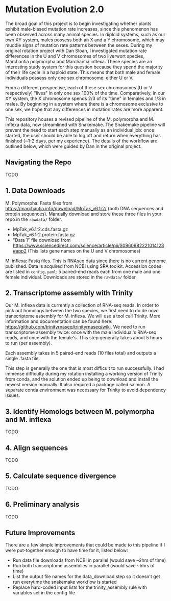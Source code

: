 # Mutation Evolution 2.0
The broad goal of this project is to begin investigating whether plants exhibit male-biased mutation rate increases, since this phenomenon has been observed across many animal species. In diploid systems, such as our own XY system, males possess both an X and a Y chromosome, which may muddle signs of mutation rate patterns between the sexes. During my original rotation project with Dan Sloan, I investigated mutation rate differences in the U and V chromosomes of two liverwort species, Marchantia polymorpha and Marchantia inflexa. These species are an interesting study system for this question because they spend the majority of their life cycle in a haploid state. This means that both male and female individuals possess only one sex chromosome: either U or V.

From a different perspective, each of these sex chromosomes (U or V respectively) "lives" in only one sex 100% of the time. Comparatively, in our XY system, the X chromosome spends 2/3 of its "time" in females and 1/3 in males. By beginning in a system where there is a chromosome exclusive to one sex, we hope that any differences in mutation rates are more apparent.

This repository houses a revised pipeline of the M. polymorpha and M. inflexa data, now streamlined with Snakemake. The Snakemake pipeline will prevent the need to start each step manually as an individual job: once started, the user should be able to log off and return when everything has finished (~1-2 days, per my experience). The details of the workflow are outlined below, which were guided by Dan in the original project.

## Navigating the Repo

TODO

## 1. Data Downloads

M. Polymorpha: Fasta files from https://marchantia.info/download/MpTak_v6.1r2/ (both DNA sequences and protein sequences). Manually download and store these three files in your repo in the ```rawdata/``` folder.
* MpTak_v6.1r2.cds.fasta.gz
* MpTak_v6.1r2.protein.fasta.gz
* "Data 1" file download from https://www.sciencedirect.com/science/article/pii/S0960982221014123#app2 (This lists gene names on the U and V chromosomes)

M. inflexa: Fastq files. This is RNAseq data since there is no current genome published. Data is acquired from NCBI using SRA toolkit. Accession codes are listed in ```config.yaml```: 5 paired-end reads each from one male and one female individual. Downloads are stored in the ```rawdata/``` folder.

## 2. Transcriptome assembly with Trinity

Our M. inflexa data is currently a collection of RNA-seq reads. In order to pick out homologs between the two species, we first need to do de novo transcriptome assembly for M. inflexa. We will use a tool call Trinity. More information and documentation can be found here: https://github.com/trinityrnaseq/trinityrnaseq/wiki. We need to run transcriptome assembly twice: once with the male individual's RNA-seq reads, and once with the female's. This step generally takes about 5 hours to run (per assembly). 

Each assembly takes in 5 paired-end reads (10 files total) and outputs a single .fasta file.

This step is generally the one that is most difficult to run successfully. I had immense difficulty during my rotation installing a working version of Trinity from conda, and the solution ended up being to download and install the newest version manually. It also required a package called salmon. A separate conda environment was necessary for Trinity to avoid dependency issues.

## 3. Identify Homologs between M. polymorpha and M. inflexa

TODO

## 4. Align sequences

TODO

## 5. Calculate sequence divergence

TODO

## 6. Preliminary analysis

TODO

## Future Improvements

There are a few simple improvements that could be made to this pipeline if I were put-together enough to have time for it, listed below:

- Run data file downloads from NCBI in parallel (would save ~2hrs of time)
- Run both transcriptome assemblies in parallel (would save ~5hrs of time)
- List the output file names for the data_download step so it doesn't get run everytime the snakemake workflow is started
- Replace hard-coded input lists for the trinity_assembly rule with variables set in the config file
